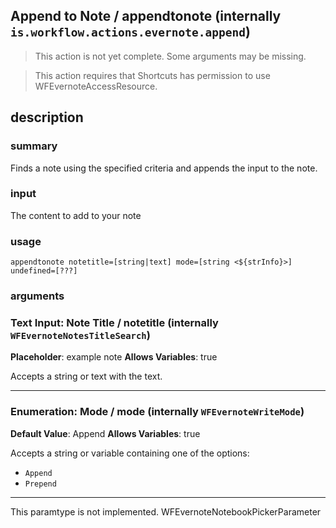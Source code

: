 
## Append to Note / appendtonote (internally `is.workflow.actions.evernote.append`)

> This action is not yet complete. Some arguments may be missing.


> This action requires that Shortcuts has permission to use WFEvernoteAccessResource.


## description
### summary
Finds a note using the specified criteria and appends the input to the note.

### input
The content to add to your note


### usage
`appendtonote notetitle=[string|text] mode=[string <${strInfo}>] undefined=[???]`

### arguments
### Text Input: Note Title / notetitle (internally `WFEvernoteNotesTitleSearch`)
**Placeholder**: example note
**Allows Variables**: true


Accepts a string 
or text
with the text.

---

### Enumeration: Mode / mode (internally `WFEvernoteWriteMode`)
**Default Value**: Append
**Allows Variables**: true


Accepts a string 
or variable
containing one of the options:

- `Append`
- `Prepend`

---

This paramtype is not implemented. WFEvernoteNotebookPickerParameter
